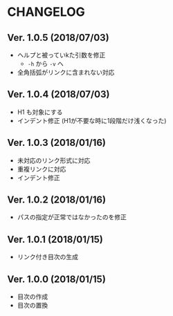 # CHANGELOG

## Ver. 1.0.5 (2018/07/03)

- ヘルプと被っていkた引数を修正
  - `-h` から `-v` へ
- 全角括弧がリンクに含まれない対応

## Ver. 1.0.4 (2018/07/03)

- H1 も対象にする
- インデント修正 (H1が不要な時に1段階だけ浅くなった)

## Ver. 1.0.3 (2018/01/16)

- 未対応のリンク形式に対応
- 重複リンクに対応
- インデント修正

## Ver. 1.0.2 (2018/01/16)

- パスの指定が正常ではなかったのを修正

## Ver. 1.0.1 (2018/01/15)

- リンク付き目次の生成

## Ver. 1.0.0 (2018/01/15)

- 目次の作成
- 目次の置換
